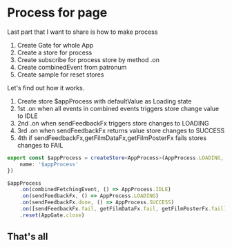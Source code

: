 # Process for page

Last part that I want to share is how to make process

1) Create Gate for whole App
2) Create a store for process
3) Create subscribe for process store by method .on
4) Create combinedEvent from patronum
5) Create sample for reset stores

Let's find out how it works.

1) Create store $appProcess with defaultValue as Loading state
2) 1st .on when all events in combined events triggers store change value to IDLE
3) 2nd .on when sendFeedbackFx triggers store changes to LOADING
4) 3rd .on when  sendFeedbackFx returns value store changes to SUCCESS
5) 4th if sendFeedbackFx,getFilmDataFx,getFilmPosterFx fails stores changes to FAIL

```ts
export const $appProcess = createStore<AppProcess>(AppProcess.LOADING, {
    name: '$appProcess'
})

$appProcess
    .on(combinedFetchingEvent, () => AppProcess.IDLE)
    .on(sendFeedbackFx, () => AppProcess.LOADING)
    .on(sendFeedbackFx.done, () => AppProcess.SUCCESS)
    .on([sendFeedbackFx.fail, getFilmDataFx.fail, getFilmPosterFx.fail], () => AppProcess.FAIL)
    .reset(AppGate.close)
```

## That's all

